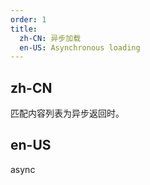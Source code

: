 ```yaml
---
order: 1
title:
  zh-CN: 异步加载
  en-US: Asynchronous loading
---
```


## zh-CN

匹配内容列表为异步返回时。

## en-US

async

